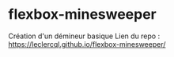 # flexbox-minesweeper
Création d'un démineur basique
Lien du repo : https://leclercql.github.io/flexbox-minesweeper/